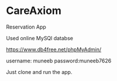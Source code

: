 # CareAxiom
Reservation App

Used online MySQl databse

https://www.db4free.net/phpMyAdmin/

username: muneeb
password:muneeb7626

Just clone and run the app.
